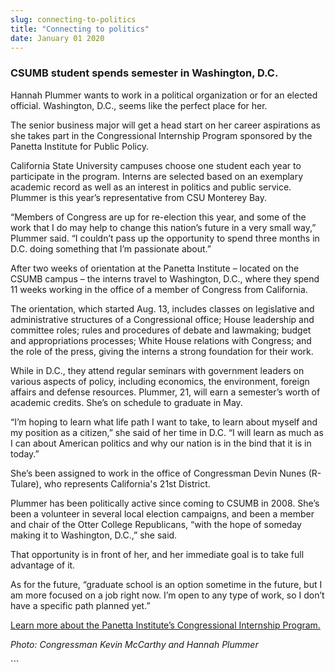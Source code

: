 ```yaml
---
slug: connecting-to-politics
title: "Connecting to politics"
date: January 01 2020
---
```


 
<h3>CSUMB student spends semester in Washington, D.C.</h3>
<p>
  Hannah Plummer wants to work in a political organization or for an elected
  official. Washington, D.C., seems like the perfect place for her.
</p>
<p>
  The senior business major will get a head start on her career aspirations as
  she takes part in the Congressional Internship Program sponsored by the
  Panetta Institute for Public Policy.
</p>
<p>
  California State University campuses choose one student each year to
  participate in the program. Interns are selected based on an exemplary
  academic record as well as an interest in politics and public service. Plummer
  is this year’s representative from CSU Monterey Bay.
</p>
<p>
  “Members of Congress are up for re-election this year, and some of the work
  that I do may help to change this nation’s future in a very small way,”
  Plummer said. “I couldn’t pass up the opportunity to spend three months in
  D.C. doing something that I’m passionate about.”
</p>
<p>
  After two weeks of orientation at the Panetta Institute – located on the CSUMB
  campus – the interns travel to Washington, D.C., where they spend 11 weeks
  working in the office of a member of Congress from California.
</p>
<p>
  The orientation, which started Aug. 13, includes classes on legislative and
  administrative structures of a Congressional office; House leadership and
  committee roles; rules and procedures of debate and lawmaking; budget and
  appropriations processes; White House relations with Congress; and the role of
  the press, giving the interns a strong foundation for their work.
</p>
<p>
  While in D.C., they attend regular seminars with government leaders on various
  aspects of policy, including economics, the environment, foreign affairs and
  defense resources. Plummer, 21, will earn a semester’s worth of academic
  credits. She’s on schedule to graduate in May.
</p>
<p>
  “I’m hoping to learn what life path I want to take, to learn about myself and
  my position as a citizen,” she said of her time in D.C. “I will learn as much
  as I can about American politics and why our nation is in the bind that it is
  in today.”
</p>
<p>
  She’s been assigned to work in the office of Congressman Devin Nunes
  (R-Tulare), who represents California's 21st District.
</p>
<p>
  Plummer has been politically active since coming to CSUMB in 2008. She’s been
  a volunteer in several local election campaigns, and been a member and chair
  of the Otter College Republicans, “with the hope of someday making it to
  Washington, D.C.,” she said.
</p>
<p>
  That opportunity is in front of her, and her immediate goal is to take full
  advantage of it.
</p>
<p>
  As for the future, “graduate school is an option sometime in the future, but I
  am more focused on a job right now. I’m open to any type of work, so I don’t
  have a specific path planned yet.”
</p>
<p>
  <a
    href="https://www.panettainstitute.org/programs/study-with-us/congressional-intern-training/"
    >Learn more about the Panetta Institute’s Congressional Internship
    Program.</a
  >
</p>
<p><em>Photo: Congressman Kevin McCarthy and Hannah Plummer</em></p>
```
